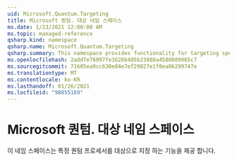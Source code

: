 ```yaml
---
uid: Microsoft.Quantum.Targeting
title: Microsoft 퀀텀. 대상 네임 스페이스
ms.date: 1/23/2021 12:00:00 AM
ms.topic: managed-reference
qsharp.kind: namespace
qsharp.name: Microsoft.Quantum.Targeting
qsharp.summary: This namespace provides functionality for targeting specific quantum processors.
ms.openlocfilehash: 2add7e76097fe3626b405b23888a4580609965c7
ms.sourcegitcommit: 71605ea9cc630e84e7ef29027e1f0ea06299747e
ms.translationtype: MT
ms.contentlocale: ko-KR
ms.lasthandoff: 01/26/2021
ms.locfileid: "98855169"
---
```

# <a name="microsoftquantumtargeting-namespace"></a>Microsoft 퀀텀. 대상 네임 스페이스

이 네임 스페이스는 특정 퀀텀 프로세서를 대상으로 지정 하는 기능을 제공 합니다.

